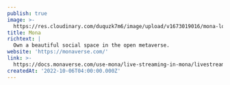 ```yaml
---
publish: true
image: >-
  https://res.cloudinary.com/duquzk7m6/image/upload/v1673019016/mona-logo-black_wteq7g.svg
title: Mona
richtext: |
  Own a beautiful social space in the open metaverse.
website: 'https://monaverse.com/'
link: >-
  https://docs.monaverse.com/use-mona/live-streaming-in-mona/livestream-using-obs-studio
createdAt: '2022-10-06T04:00:00.000Z'
---
```



